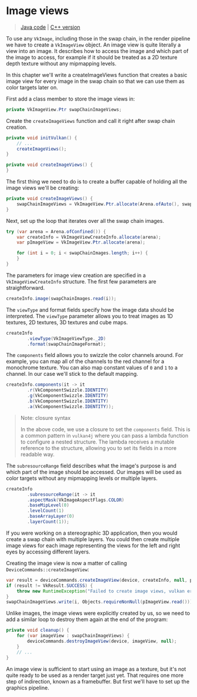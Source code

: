 # Image views

> [Java code](https://github.com/club-doki7/vulkan4j/tree/master/modules/tutorial/src/main/java/tutorial/vulkan/part02/ch07/Main.java) | [C++ version](https://vulkan-tutorial.com/Drawing_a_triangle/Presentation/Image_views)

To use any `VkImage`, including those in the swap chain, in the render pipeline we have to create a `VkImageView` object. An image view is quite literally a view into an image. It describes how to access the image and which part of the image to access, for example if it should be treated as a 2D texture depth texture without any mipmapping levels.

In this chapter we'll write a createImageViews function that creates a basic image view for every image in the swap chain so that we can use them as color targets later on.

First add a class member to store the image views in:

```java
private VkImageView.Ptr swapChainImageViews;
```

Create the `createImageViews` function and call it right after swap chain creation.

```java
private void initVulkan() {
    // ...
    createImageViews();
}

private void createImageViews() {
}
```

The first thing we need to do is to create a buffer capable of holding all the image views we'll be creating:

```java
private void createImageViews() {
    swapChainImageViews = VkImageView.Ptr.allocate(Arena.ofAuto(), swapChainImages.size());
}
```

Next, set up the loop that iterates over all the swap chain images.

```java
try (var arena = Arena.ofConfined()) {
    var createInfo = VkImageViewCreateInfo.allocate(arena);
    var pImageView = VkImageView.Ptr.allocate(arena);

    for (int i = 0; i < swapChainImages.length; i++) {
    }
}
```

The parameters for image view creation are specified in a `VkImageViewCreateInfo` structure. The first few parameters are straightforward.

```java
createInfo.image(swapChainImages.read(i));
```

The `viewType` and format fields specify how the image data should be interpreted. The `viewType` parameter allows you to treat images as 1D textures, 2D textures, 3D textures and cube maps.

```java
createInfo
        .viewType(VkImageViewType._2D)
        .format(swapChainImageFormat);
```

The `components` field allows you to swizzle the color channels around. For example, you can map all of the channels to the red channel for a monochrome texture. You can also map constant values of `0` and `1` to a channel. In our case we'll stick to the default mapping.

```java
createInfo.components(it -> it
        .r(VkComponentSwizzle.IDENTITY)
        .g(VkComponentSwizzle.IDENTITY)
        .b(VkComponentSwizzle.IDENTITY)
        .a(VkComponentSwizzle.IDENTITY));
```

> Note: closure syntax
> 
> In the above code, we use a closure to set the `components` field. This is a common pattern in `vulkan4j` where you can pass a lambda function to configure a nested structure. The lambda receives a mutable reference to the structure, allowing you to set its fields in a more readable way.

The `subresourceRange` field describes what the image's purpose is and which part of the image should be accessed. Our images will be used as color targets without any mipmapping levels or multiple layers.

```java
createInfo
        .subresourceRange(it -> it
        .aspectMask(VkImageAspectFlags.COLOR)
        .baseMipLevel(0)
        .levelCount(1)
        .baseArrayLayer(0)
        .layerCount(1));
```

If you were working on a stereographic 3D application, then you would create a swap chain with multiple layers. You could then create multiple image views for each image representing the views for the left and right eyes by accessing different layers.

Creating the image view is now a matter of calling `DeviceCommands::createImageView`:

```java
var result = deviceCommands.createImageView(device, createInfo, null, pImageView);
if (result != VkResult.SUCCESS) {
    throw new RuntimeException("Failed to create image views, vulkan error code: " + VkResult.explain(result));
}
swapChainImageViews.write(i, Objects.requireNonNull(pImageView.read()));
```

Unlike images, the image views were explicitly created by us, so we need to add a similar loop to destroy them again at the end of the program:

```java
private void cleanup() {
    for (var imageView : swapChainImageViews) {
        deviceCommands.destroyImageView(device, imageView, null);
    }
    // ...
}
```

An image view is sufficient to start using an image as a texture, but it's not quite ready to be used as a render target just yet. That requires one more step of indirection, known as a framebuffer. But first we'll have to set up the graphics pipeline.
